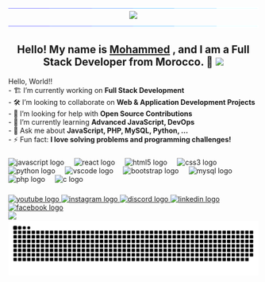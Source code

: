   <img src="https://raw.githubusercontent.com/H1xxxx/H1xxxx/main/a.gif" style="max-width: 100%; display: inline-block;" data-target="animated-image.originalImage">

<div align="center">
  <img height="outo" src="https://cdn.discordapp.com/attachments/1231741764650668042/1342267814966198405/image.png?ex=67b903d1&is=67b7b251&hm=0d8e67b442cc6fc81dc76ec6773a22b51cca004930ed02d47f69add3b32f825a&      "  />
</div>

<img src="https://raw.githubusercontent.com/H1xxxx/H1xxxx/main/a.gif" style="max-width: 100%; display: inline-block;" data-target="animated-image.originalImage">







<h2 align="center">Hello! My name is  <a href="https://www.linkedin.com/in/mohammed-toulli-04426b33a/" target="_blank">Mohammed</a>   , and I am a Full Stack Developer from Morocco. 🚀  
  <img src="https://github.com/blackcater/blackcater/raw/main/images/Hi.gif" height="32" />  
</h2>

<p align="left">
  Hello, World!!<br>
  - 🏗️ I’m currently working on <strong>Full Stack Development</strong><br>
  - 🛠️ I’m looking to collaborate on <strong>Web & Application Development Projects</strong><br>
  - 🤝 I’m looking for help with <strong>Open Source Contributions</strong><br>
  - 🌱 I’m currently learning <strong>Advanced JavaScript, DevOps</strong><br>
  - 💬 Ask me about <strong>JavaScript, PHP, MySQL, Python, ...</strong><br>
  - ⚡ Fun fact: <strong>I love solving problems and programming challenges!</strong>
</p>

###

<div align="left">
  <img src="https://cdn.jsdelivr.net/gh/devicons/devicon/icons/javascript/javascript-original.svg" height="30" alt="javascript logo"  />
  <img width="12" />
  <img src="https://cdn.jsdelivr.net/gh/devicons/devicon/icons/react/react-original.svg" height="30" alt="react logo"  />
  <img width="12" />
  <img src="https://cdn.jsdelivr.net/gh/devicons/devicon/icons/html5/html5-original.svg" height="30" alt="html5 logo"  />
  <img width="12" />
  <img src="https://cdn.jsdelivr.net/gh/devicons/devicon/icons/css3/css3-original.svg" height="30" alt="css3 logo"  />
  <img width="12" />
  <img src="https://cdn.jsdelivr.net/gh/devicons/devicon/icons/python/python-original.svg" height="30" alt="python logo"  />
  <img width="12" />
  <img src="https://cdn.jsdelivr.net/gh/devicons/devicon/icons/vscode/vscode-original.svg" height="30" alt="vscode logo"  />
  <img width="12" />
  <img src="https://cdn.jsdelivr.net/gh/devicons/devicon/icons/bootstrap/bootstrap-original.svg" height="30" alt="bootstrap logo"  />
  <img width="12" />
  <img src="https://cdn.jsdelivr.net/gh/devicons/devicon/icons/mysql/mysql-original.svg" height="30" alt="mysql logo"  />
  <img width="12" />
  <img src="https://cdn.jsdelivr.net/gh/devicons/devicon/icons/php/php-original.svg" height="30" alt="php logo"  />
  <img width="12" />
  <img src="https://cdn.jsdelivr.net/gh/devicons/devicon/icons/c/c-original.svg" height="30" alt="c logo"  />

</div>

###

<div align="left">
  <a href="https://www.youtube.com/@mohammedeltoulli" target="_blank">
    <img src="https://img.shields.io/static/v1?message=Youtube&logo=youtube&label=&color=FF0000&logoColor=white&labelColor=&style=for-the-badge" height="35" alt="youtube logo"  />
  </a>
  <a href="https://www.instagram.com/m_a_y_k_e_l_001/" target="_blank">
    <img src="https://img.shields.io/static/v1?message=Instagram&logo=instagram&label=&color=E4405F&logoColor=white&labelColor=&style=for-the-badge" height="35" alt="instagram logo"  />
  </a>
  <a href="https://discordapp.com/users/1068858087160684677" target="_blank">
    <img src="https://img.shields.io/static/v1?message=Discord&logo=discord&label=&color=7289DA&logoColor=white&labelColor=&style=for-the-badge" height="35" alt="discord logo"  />
  </a>
    <a href="https://www.linkedin.com/in/mohammed-toulli-04426b33a/" target="_blank">
    <img src="https://img.shields.io/static/v1?message=LinkedIn&logo=linkedin&label=&color=0077B5&logoColor=white&labelColor=&style=for-the-badge" height="35" alt="linkedin logo"  />
  </a>
  <a href="https://web.facebook.com/profile.php?id=61559600593916" target="_blank">
    <img src="https://img.shields.io/static/v1?message=Facebook&logo=facebook&label=&color=1877F2&logoColor=white&labelColor=&style=for-the-badge" height="35" alt="facebook logo"  />
  </a>

</div>

 


<img src="https://raw.githubusercontent.com/saadeghi/saadeghi/master/dino.gif" style="height = auto ; display: inline-block;" data-target="animated-image.originalImage">




<picture>
  <source
    media="(prefers-color-scheme: dark)"
    srcset="https://raw.githubusercontent.com/platane/snk/output/github-contribution-grid-snake-dark.svg"
  />
  <source
    media="(prefers-color-scheme: light)"
    srcset="https://raw.githubusercontent.com/platane/snk/output/github-contribution-grid-snake.svg"
  />
  <img
    alt="github contribution grid snake animation"
    src="https://raw.githubusercontent.com/platane/snk/output/github-contribution-grid-snake.svg"
  />
</picture>




